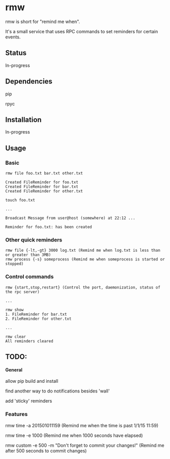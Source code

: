 rmw
==

rmw is short for "remind me when".

It's a small service that uses RPC commands to set reminders for certain events.

## Status

In-progress

## Dependencies

pip

rpyc

## Installation

In-progress

## Usage

### Basic

```
rmw file foo.txt bar.txt other.txt 

Created FileReminder for foo.txt
Created FileReminder for bar.txt
Created FileReminder for other.txt

touch foo.txt

...

Broadcast Message from user@host (somewhere) at 22:12 ...                            
                                                                    
Reminder for foo.txt: has been created  

```

### Other quick reminders

```
rmw file {-lt,-gt} 3000 log.txt (Remind me when log.txt is less than or greater than 3MB)
rmw process {-s} someprocess (Remind me when someprocess is started or stopped)
```

### Control commands

```
rmw {start,stop,restart} (Control the port, daemonization, status of the rpc server)

...

rmw show
1. FileReminder for bar.txt
2. FileReminder for other.txt

...

rmw clear
All reminders cleared
```

## TODO:

#### General

allow pip build and install

find another way to do notifications besides 'wall'

add 'sticky' reminders

### Features

rmw time -a 201501011159 (Remind me when the time is past 1/1/15 11:59)

rmw time -e 1000 (Remind me when 1000 seconds have elapsed)

rmw custom -e 500 -m "Don't forget to commit your changes!" (Remind me after 500 seconds to commit changes)
